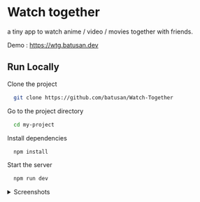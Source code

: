 
# Watch together

a tiny app to watch anime / video / movies together with friends.

Demo : https://wtg.batusan.dev


## Run Locally

Clone the project

```bash
  git clone https://github.com/batusan/Watch-Together
```

Go to the project directory

```bash
  cd my-project
```

Install dependencies

```bash
  npm install
```

Start the server

```bash
  npm run dev
```

<details>
  <summary>Screenshots</summary>
  
## Mobile Screenshots

![App Screenshot](./readme/screenshots/mobile-home.png)
![App Screenshot](./readme/screenshots/mobile-login.png)
![App Screenshot](./readme/screenshots/mobile-lobby.png)

## Desktop Screenshots

![App Screenshot](./readme/screenshots/hd-home.png)
![App Screenshot](./readme/screenshots/hd-login.png)
![App Screenshot](./readme/screenshots/hd.png)

</details>




